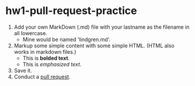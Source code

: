 # hw1-pull-request-practice

1. Add your own MarkDown (.md) file with your lastname as the filename in all lowercase.
   - Mine would be named 'lindgren.md'.
2. Markup some simple content with some simple HTML. (HTML also works in markdown files.)
   - This is <strong>bolded text</strong>.
   - This is <em>emphasized text</em>.
3. Save it.
4. Conduct a [pull request](https://guides.github.com/activities/forking/#making-a-pull-request).
